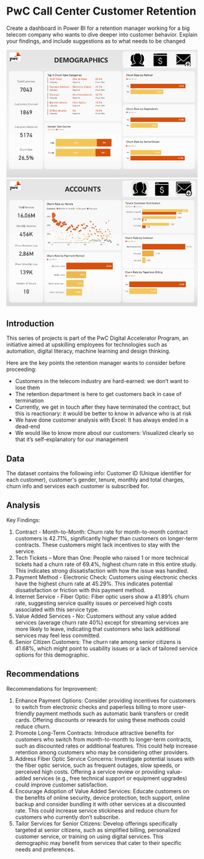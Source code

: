 # PwC Call Center Customer Retention

Create a dashboard in Power BI for a retention manager working for a big telecom company who wants to dive deeper into customer behavior. Explain your findings, and include suggestions as to what needs to be changed



![Dashboard Screenshot](https://github.com/nyhadx/PwC_Call_Center_Customer_Retention/blob/main/PwC_Customer_Churn_Customer.png)
![Dashboard Screenshot](https://github.com/nyhadx/PwC_Call_Center_Customer_Retention/blob/main/PwC_Customer_Churn_Account.png)

## Introduction

This series of projects is part of the PwC Digital Accelerator Program, an initiative aimed at upskilling employees for technologies such as automation, digital literacy, machine learning and design thinking.

Here are the key points the retention manager wants to consider before proceeding:

- Customers in the telecom industry are hard-earned: we don’t want to lose them
- The retention department is here to get customers back in case of termination 
- Currently, we get in touch after they have terminated the contract, but this is reactionary: it would be better to know in advance who is at risk 
- We  have done customer analysis with Excel: It has always ended in a dead-end
- We would like to know more about our customers: Visualized clearly so that it’s self-explanatory for our management



## Data

The dataset contains the following info:
Customer ID (Unique identifier for each customer), customer's gender, tenure, monthly and total charges, churn info and services each customer is subscribed for.



## Analysis
Key Findings:
1.	Contract - Month-to-Month: Churn rate for month-to-month contract customers is 42.71%, significantly higher than customers on longer-term contracts. These customers might lack incentives to stay with the service.
2.	Tech Tickets – More than One: People who raised 1 or more technical tickets had a churn rate of 69.4%, highest churn rate in this entire study. This indicates strong dissatisfaction with how the issue was handled.
3.	Payment Method - Electronic Check: Customers using electronic checks have the highest churn rate at 45.29%. This indicates potential dissatisfaction or friction with this payment method.
4.	Internet Service - Fiber Optic: Fiber optic users show a 41.89% churn rate, suggesting service quality issues or perceived high costs associated with this service type.
5.	Value Added Services - No: Customers without any value added services (average churn rate 40%)  except for streaming services are more likely to leave, indicating that customers who lack additional services may feel less committed.
6.	Senior Citizen Customers: The churn rate among senior citizens is 41.68%, which might point to usability issues or a lack of tailored service options for this demographic.



## Recommendations

Recommendations for Improvement:
1.	Enhance Payment Options: Consider providing incentives for customers to switch from electronic checks and paperless billing to more user-friendly payment methods such as automatic bank transfers or credit cards. Offering discounts or rewards for using these methods could reduce churn.
2.	Promote Long-Term Contracts: Introduce attractive benefits for customers who switch from month-to-month to longer-term contracts, such as discounted rates or additional features. This could help increase retention among customers who may be considering other providers.
3.	Address Fiber Optic Service Concerns: Investigate potential issues with the fiber optic service, such as frequent outages, slow speeds, or perceived high costs. Offering a service review or providing value-added services (e.g., free technical support or equipment upgrades) could improve customer satisfaction.
4.	Encourage Adoption of Value Added Services: Educate customers on the benefits of online security, device protection, tech support, online backup and consider bundling it with other services at a discounted rate. This could increase service stickiness and reduce churn for customers who currently don’t subscribe.
5.	Tailor Services for Senior Citizens: Develop offerings specifically targeted at senior citizens, such as simplified billing, personalized customer service, or training on using digital services. This demographic may benefit from services that cater to their specific needs and preferences.
